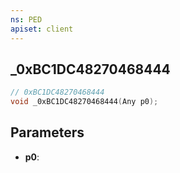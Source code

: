 ```yaml
---
ns: PED
apiset: client
---
```

## _0xBC1DC48270468444

```c
// 0xBC1DC48270468444
void _0xBC1DC48270468444(Any p0);
```


## Parameters
* **p0**: